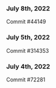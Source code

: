 ### July 8th, 2022

Commit #44149

### July 5th, 2022

Commit #314353


### July 4th, 2022

Commit #72281
